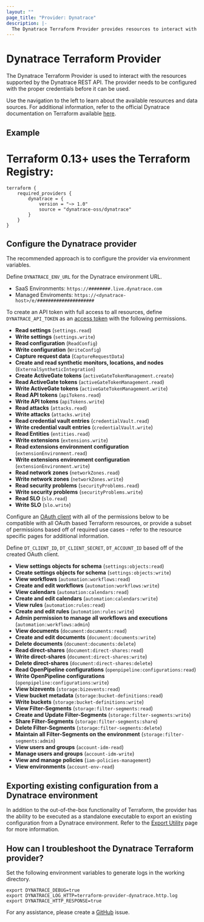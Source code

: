 ```yaml
---
layout: ""
page_title: "Provider: Dynatrace"
description: |-
  The Dynatrace Terraform Provider provides resources to interact with the Dynatrace REST API.
---
```


# Dynatrace Terraform Provider

The Dynatrace Terraform Provider is used to interact with the resources supported by the Dynatrace REST API. The provider needs to be configured with the proper credentials before it can be used.

Use the navigation to the left to learn about the available resources and data sources. For additional information, refer to the official Dynatrace documentation on Terraform available [here](https://dt-url.net/3s63qyj).

## Example

# Terraform 0.13+ uses the Terraform Registry:
```
terraform {
    required_providers {
        dynatrace = {
            version = "~> 1.0"
            source = "dynatrace-oss/dynatrace"
        }
    }
} 
```
## Configure the Dynatrace provider
The recommended approach is to configure the provider via environment variables.

Define `DYNATRACE_ENV_URL` for the Dynatrace environment URL.
* SaaS Environments: `https://########.live.dynatrace.com`
* Managed Enviroments: `https://<dynatrace-host>/e/#####################`

To create an API token with full access to all resources, define `DYNATRACE_API_TOKEN` as an [access token](https://docs.dynatrace.com/docs/manage/identity-access-management/access-tokens-and-oauth-clients/access-tokens) with the following permissions. 
 * **Read settings** (`settings.read`)
 * **Write settings** (`settings.write`)
 * **Read configuration** (`ReadConfig`)
 * **Write configuration** (`WriteConfig`)
 * **Capture request data** (`CaptureRequestData`)
 * **Create and read synthetic monitors, locations, and nodes** (`ExternalSyntheticIntegration`)
 * **Create ActiveGate tokens** (`activeGateTokenManagement.create`)
 * **Read ActiveGate tokens** (`activeGateTokenManagement.read`)
 * **Write ActiveGate tokens** (`activeGateTokenManagement.write`)
 * **Read API tokens** (`apiTokens.read`)
 * **Write API tokens** (`apiTokens.write`)
 * **Read attacks** (`attacks.read`)
 * **Write attacks** (`attacks.write`)
 * **Read credential vault entries** (`credentialVault.read`)
 * **Write credential vault entries** (`credentialVault.write`)
 * **Read Entities** (`entities.read`)
 * **Write extensions** (`extensions.write`)
 * **Read extensions environment configuration** (`extensionEnvironment.read`)
 * **Write extensions environment configuration** (`extensionEnvironment.write`)
 * **Read network zones** (`networkZones.read`)
 * **Write network zones** (`networkZones.write`)
 * **Read security problems** (`securityProblems.read`)
 * **Write security problems** (`securityProblems.write`)
 * **Read SLO** (`slo.read`)
 * **Write SLO** (`slo.write`)

Configure an [OAuth client](https://dt-url.net/fj43qif) with all of the permissions below to be compatible with all OAuth based Terraform resources, or provide a subset of permissions based off of required use cases - refer to the resource specific pages for additional information. 

Define `DT_CLIENT_ID`, `DT_CLIENT_SECRET`, `DT_ACCOUNT_ID` based off of the created OAuth client.
 * **View settings objects for schema** (`settings:objects:read`)
 * **Create settings objects for schema** (`settings:objects:write`)
 * **View workflows** (`automation:workflows:read`)
 * **Create and edit workflows** (`automation:workflows:write`)
 * **View calendars** (`automation:calendars:read`)
 * **Create and edit calendars** (`automation:calendars:write`)
 * **View rules** (`automation:rules:read`)
 * **Create and edit rules** (`automation:rules:write`)
 * **Admin permission to manage all workflows and executions** (`automation:workflows:admin`)
 * **View documents** (`document:documents:read`)
 * **Create and edit documents** (`document:documents:write`)
 * **Delete documents** (`document:documents:delete`)
 * **Read direct-shares** (`document:direct-shares:read`)
 * **Write direct-shares** (`document:direct-shares:write`)
 * **Delete direct-shares** (`document:direct-shares:delete`)
 * **Read OpenPipeline configurations** (`openpipeline:configurations:read`)
 * **Write OpenPipeline configurations** (`openpipeline:configurations:write`)
 * **View bizevents** (`storage:bizevents:read`)
 * **View bucket metadata** (`storage:bucket-definitions:read`)
 * **Write buckets** (`storage:bucket-definitions:write`)
 * **View Filter-Segments** (`storage:filter-segments:read`)
 * **Create and Update Filter-Segments** (`storage:filter-segments:write`)
 * **Share Filter-Segments** (`storage:filter-segments:share`)
 * **Delete Filter-Segments** (`storage:filter-segments:delete`)
 * **Maintain all Filter-Segments on the environment** (`storage:filter-segments:admin`)
 * **View users and groups** (`account-idm-read`)
 * **Manage users and groups** (`account-idm-write`)
 * **View and manage policies** (`iam-policies-management`)
 * **View environments** (`account-env-read`)

## Exporting existing configuration from a Dynatrace environment
In addition to the out-of-the-box functionality of Terraform, the provider has the ability to be executed as a standalone executable to export an existing configuration from a Dynatrace environment. Refer to the [Export Utility](https://dt-url.net/h203qmc) page for more information.

## How can I troubleshoot the Dynatrace Terraform provider?
Set the following environment variables to generate logs in the working directory.
```
export DYNATRACE_DEBUG=true
export DYNATRACE_LOG_HTTP=terraform-provider-dynatrace.http.log
export DYNATRACE_HTTP_RESPONSE=true
```
For any assistance, please create a [GitHub](https://github.com/dynatrace-oss/terraform-provider-dynatrace/issues) issue.